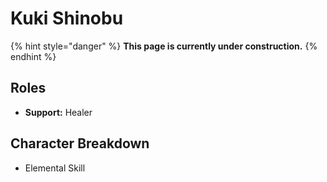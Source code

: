 # Kuki Shinobu

{% hint style="danger" %}
**This page is currently under construction.**
{% endhint %}

## Roles

* **Support:** Healer

## **Character Breakdown**

* Elemental Skill
